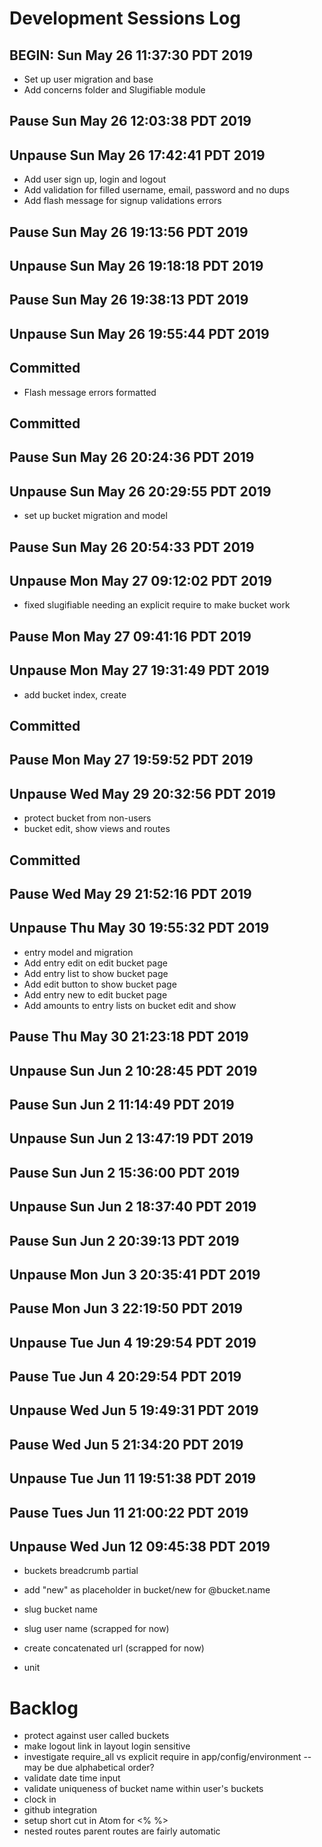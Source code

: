 # Development Sessions Log
## BEGIN: Sun May 26 11:37:30 PDT 2019

- Set up user migration and base
- Add concerns folder and Slugifiable module

## Pause Sun May 26 12:03:38 PDT 2019
## Unpause Sun May 26 17:42:41 PDT 2019

- Add user sign up, login and logout
- Add validation for filled username, email, password and no dups
- Add flash message for signup validations errors

## Pause Sun May 26 19:13:56 PDT 2019
## Unpause Sun May 26 19:18:18 PDT 2019
## Pause Sun May 26 19:38:13 PDT 2019
## Unpause Sun May 26 19:55:44 PDT 2019

## Committed

- Flash message errors formatted

## Committed

## Pause Sun May 26 20:24:36 PDT 2019
## Unpause Sun May 26 20:29:55 PDT 2019

- set up bucket migration and model



## Pause Sun May 26 20:54:33 PDT 2019
## Unpause Mon May 27 09:12:02 PDT 2019

- fixed slugifiable needing an explicit require to make bucket work


## Pause Mon May 27 09:41:16 PDT 2019
## Unpause Mon May 27 19:31:49 PDT 2019

- add bucket index, create

## Committed

## Pause Mon May 27 19:59:52 PDT 2019
## Unpause Wed May 29 20:32:56 PDT 2019

- protect bucket from non-users
- bucket edit, show views and routes

## Committed

## Pause Wed May 29 21:52:16 PDT 2019
## Unpause Thu May 30 19:55:32 PDT 2019

- entry model and migration
- Add entry edit on edit bucket page
- Add entry list to show bucket page
- Add edit button to show bucket page
- Add entry new to edit bucket page
- Add amounts to entry lists on bucket edit and show

## Pause Thu May 30 21:23:18 PDT 2019
## Unpause Sun Jun  2 10:28:45 PDT 2019

## Pause Sun Jun  2 11:14:49 PDT 2019
## Unpause  Sun Jun  2 13:47:19 PDT 2019


## Pause Sun Jun  2 15:36:00 PDT 2019
## Unpause Sun Jun  2 18:37:40 PDT 2019
## Pause Sun Jun  2 20:39:13 PDT 2019
## Unpause Mon Jun  3 20:35:41 PDT 2019
## Pause Mon Jun  3 22:19:50 PDT 2019
## Unpause Tue Jun  4 19:29:54 PDT 2019
## Pause Tue Jun  4 20:29:54 PDT 2019
## Unpause Wed Jun  5 19:49:31 PDT 2019
## Pause Wed Jun  5 21:34:20 PDT 2019

## Unpause Tue Jun 11 19:51:38 PDT 2019
## Pause Tues Jun 11 21:00:22 PDT 2019

## Unpause Wed Jun 12 09:45:38 PDT 2019

- buckets breadcrumb partial
- add "new" as placeholder in bucket/new for @bucket.name
- slug bucket name
- slug user name (scrapped for now)
- create concatenated url (scrapped for now)

- unit

# Backlog

- protect against user called buckets
- make logout link in layout login sensitive
- investigate require_all vs explicit require in app/config/environment
-- may be due alphabetical order?
- validate date time input
- validate uniqueness of bucket name within user's buckets
- clock in
- github integration
- setup short cut in Atom for <%  %>
- nested routes parent routes are fairly automatic
